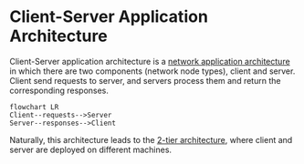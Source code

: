 # Client-Server Application Architecture

Client-Server application architecture is
a [network application architecture](network.md) in which there are two components (network node types), client and server. Client send
requests to server, and servers process them and return the corresponding responses.

```mermaid
flowchart LR
Client--requests-->Server
Server--responses-->Client
```

Naturally, this architecture leads
to the [2-tier architecture](2-tier.md), where client and server are deployed on different machines.